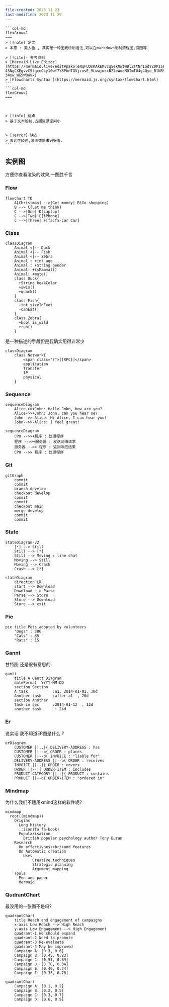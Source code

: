 ```yaml
---
file-created: 2023 11 23
last-modified: 2023 11 29
---
```


````col
```col-md
flexGrow=1
===
> [!note] 定义
> 本意 : 美人鱼 , 其实是一种图表绘制语法,可以在markdown绘制流程图,饼图等. 

> [!cite]- 参考资料
> [Mermaid Live Editor](https://mermaid.live/edit#pako:eNqFUDsKAkEMvcqSek8wtWBlZTtNnISdYZ0PISPIsnc3umqhiKke7xNeskCoxOBgSroXbNGXwSbUnJN-45NgCXEgvvC5tqceOcy16wf7Y8PbnTGVjcosE_9LwwjmsxBZ2eWueNDImT04g4Qye_BlNR92rcdrCeBUOo_QG6HyLuEkmF8kU9Iqh-34xw_WG5WOWVk)
> [Flowcharts Syntax ](https://mermaid.js.org/syntax/flowchart.html)
```
```col-md
flexGrow=1
===



> [!info] 优点
> 基于文本绘制,占据资源空间小


> [!error] 缺点
> 表达性较差,渲染效果未必好看.
```
````
## 实例图

方便你查看渲染的效果,一图胜千言
### Flow

```mermaid
flowchart TD
    A[Christmas] -->|Get money| B(Go shopping)
    B --> C{Let me think}
    C -->|One| D[Laptop]
    C -->|Two| E[iPhone]
    C -->|Three| F[fa:fa-car Car]
```

### Class
```mermaid
classDiagram
    Animal <|-- Duck
    Animal <|-- Fish
    Animal <|-- Zebra
    Animal : +int age
    Animal : +String gender
    Animal: +isMammal()
    Animal: +mate()
    class Duck{
      +String beakColor
      +swim()
      +quack()
    }
    class Fish{
      -int sizeInFeet
      -canEat()
    }
    class Zebra{
      +bool is_wild
      +run()
    }
```

是一种描述的手段但是我确实用得非常少

```mermaid
classDiagram
    class Network{
        <span class="r">[[RPC]]</span>    
        application
        Transfer
        IP
        physical    
    }

```

### Sequence

```mermaid
sequenceDiagram
    Alice->>+John: Hello John, how are you?
    Alice->>+John: John, can you hear me?
    John-->>-Alice: Hi Alice, I can hear you!
    John-->>-Alice: I feel great!
```


```mermaid
sequenceDiagram
    CPU -->>+程序 : 处理程序
    程序 -->>+服务器 : 发送网络请求
    服务器 -->> 程序 : 返回响应结果
    CPU -->> 程序 : 处理程序
```

### Git
```mermaid
gitGraph
    commit
    commit
    branch develop
    checkout develop
    commit
    commit
    checkout main
    merge develop
    commit
    commit
```
### State
```mermaid
stateDiagram-v2
    [*] --> Still
    Still --> [*]
    Still --> Moving : line chat
    Moving --> Still
    Moving --> Crash
    Crash --> [*]
```


```mermaid
stateDiagram
    direction LR
    start --> Download
    Download --> Parse
    Parse --> Store
    Store --> Download
    Store --> exit
```



### Pie
```mermaid
pie title Pets adopted by volunteers
    "Dogs" : 386
    "Cats" : 85
    "Rats" : 15
```


### Gannt

甘特图 还是很有意思的.
```mermaid
gantt
    title A Gantt Diagram
    dateFormat  YYYY-MM-DD
    section Section
    A task           :a1, 2014-01-01, 30d
    Another task     :after a1  , 20d
    section Another
    Task in sec      :2014-01-12  , 12d
    another task      : 24d
```


### Er

说实话 我不知道ER图是什么 ? 
```mermaid
erDiagram
    CUSTOMER }|..|{ DELIVERY-ADDRESS : has
    CUSTOMER ||--o{ ORDER : places
    CUSTOMER ||--o{ INVOICE : "liable for"
    DELIVERY-ADDRESS ||--o{ ORDER : receives
    INVOICE ||--|{ ORDER : covers
    ORDER ||--|{ ORDER-ITEM : includes
    PRODUCT-CATEGORY ||--|{ PRODUCT : contains
    PRODUCT ||--o{ ORDER-ITEM : "ordered in"
```



### Mindmap

为什么我们不适用xmind这样的软件呢? 

```mermaid
mindmap
  root((mindmap))
    Origins
      Long history
      ::icon(fa fa-book)
      Popularisation
        British popular psychology author Tony Buzan
    Research
      On effectivness<br/>and features
      On Automatic creation
        Uses
            Creative techniques
            Strategic planning
            Argument mapping
    Tools
      Pen and paper
      Mermaid
```


### QudrantChart

最没用的一张图不是吗? 

```mermaid
quadrantChart
    title Reach and engagement of campaigns
    x-axis Low Reach --> High Reach
    y-axis Low Engagement --> High Engagement
    quadrant-1 We should expand
    quadrant-2 Need to promote
    quadrant-3 Re-evaluate
    quadrant-4 May be improved
    Campaign A: [0.3, 0.6]
    Campaign B: [0.45, 0.23]
    Campaign C: [0.57, 0.69]
    Campaign D: [0.78, 0.34]
    Campaign E: [0.40, 0.34]
    Campaign F: [0.35, 0.78]
```




```mermaid
quadrantChart
    Campaign A: [0.1, 0.2]
    Campaign B: [0.2, 0.5]
    Campaign C: [0.3, 0.7]
    Campaign D: [0.6, 0.9]
    
```
